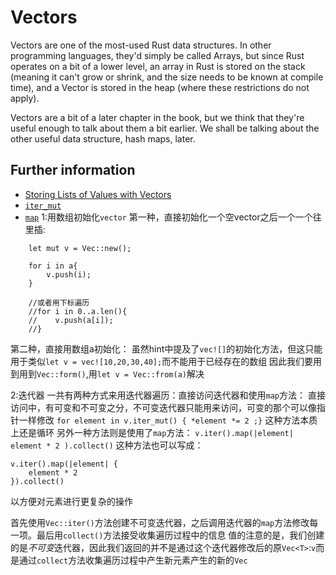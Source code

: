 # Vectors

Vectors are one of the most-used Rust data structures. In other programming
languages, they'd simply be called Arrays, but since Rust operates on a
bit of a lower level, an array in Rust is stored on the stack (meaning it
can't grow or shrink, and the size needs to be known at compile time),
and a Vector is stored in the heap (where these restrictions do not apply).

Vectors are a bit of a later chapter in the book, but we think that they're
useful enough to talk about them a bit earlier. We shall be talking about
the other useful data structure, hash maps, later.

## Further information

- [Storing Lists of Values with Vectors](https://doc.rust-lang.org/stable/book/ch08-01-vectors.html)
- [`iter_mut`](https://doc.rust-lang.org/std/primitive.slice.html#method.iter_mut)
- [`map`](https://doc.rust-lang.org/std/iter/trait.Iterator.html#method.map)
1:用数组初始化`vector`
第一种，直接初始化一个空vector之后一个一个往里插:
```
    let mut v = Vec::new();
        
    for i in a{
        v.push(i);
    }

    //或者用下标遍历
    //for i in 0..a.len(){
    //    v.push(a[i]);
    //}
```
第二种，直接用数组a初始化：
虽然hint中提及了`vec![]`的初始化方法，但这只能用于类似`let v = vec![10,20,30,40];`而不能用于已经存在的数组
因此我们要用到用到`Vec::form()`,用`let v = Vec::from(a)`解决

2:迭代器
一共有两种方式来用迭代器遍历：直接访问迭代器和使用`map`方法：
直接访问中，有可变和不可变之分，不可变迭代器只能用来访问，可变的那个可以像指针一样修改
`for element in v.iter_mut() { *element *= 2 ;}`
这种方法本质上还是循环
另外一种方法则是使用了`map`方法：
`v.iter().map(|element| element * 2 ).collect()`
这种方法也可以写成：
```
v.iter().map(|element| {
    element * 2
}).collect()
```
以方便对元素进行更复杂的操作

首先使用`Vec::iter()`方法创建不可变迭代器，之后调用迭代器的`map`方法修改每一项。最后用`collect()`方法接受收集遍历过程中的信息
值的注意的是，我们创建的是*不可变*迭代器，因此我们返回的并不是通过这个迭代器修改后的原`Vec<T>`:`v`而是通过`collect`方法收集遍历过程中产生新元素产生的新的`Vec`